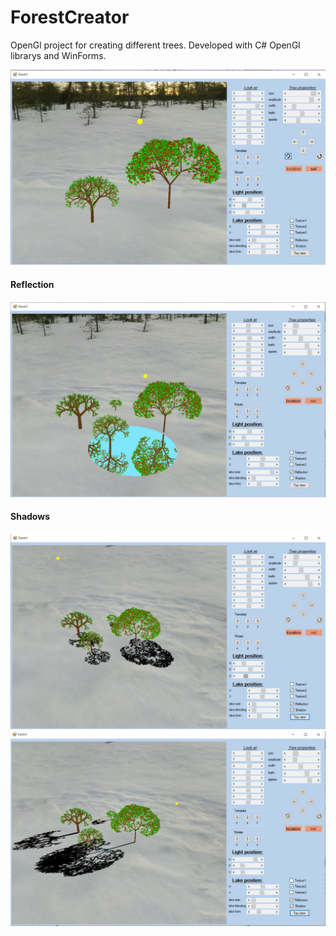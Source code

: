 # ForestCreator
OpenGl project for creating different trees.
Developed with C# OpenGl librarys and WinForms.

![](screenshots/screen1.png)
<br>
<h4>Reflection <h4>
  
![](screenshots/reflection.png)
<br>
<h4>Shadows<h4>
  
![](screenshots/shadow1.png)
![](screenshots/shadow2.png)


